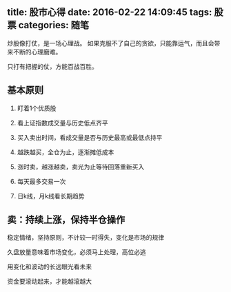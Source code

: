 title: 股市心得
date: 2016-02-22 14:09:45
tags: 股票
categories: 随笔
---

炒股像打仗，是一场心理战。
如果克服不了自己的贪欲，只能靠运气，而且会带来不断的心理磨难。

只打有把握的仗，方能百战百胜。

## 基本原则
1. 盯着1个优质股
2. 看上证指数成交量与历史低点齐平
3. 买入卖出时间，看成交量是否与历史最高或最低点持平

4. 越跌越买，全仓为止，逐渐摊低成本
5. 涨时卖，越涨越卖，卖光为止等待回落重新买入
6. 每天最多交易一次
7. 日k线，月k线看长期趋势

## 卖：持续上涨，保持半仓操作


稳定情绪，坚持原则，不计较一时得失，变化是市场的规律

久盘放量意味着市场变化，必须马上处理，高位必逃

用变化和波动的长远眼光看未来


资金要滚动起来，才能越滚越大